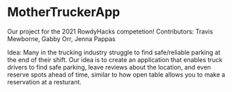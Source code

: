 # MotherTruckerApp
Our project for the 2021 RowdyHacks competetion!
Contributors: Travis Mewborne, Gabby Orr, Jenna Pappas

Idea:
Many in the trucking industry struggle to find safe/reliable parking at the end of their shift. Our idea is to create an application that enables truck drivers to find safe parking, leave reviews about the location, and even reserve spots ahead of time, similar to how open table allows you to make a reservation at a resturant.
